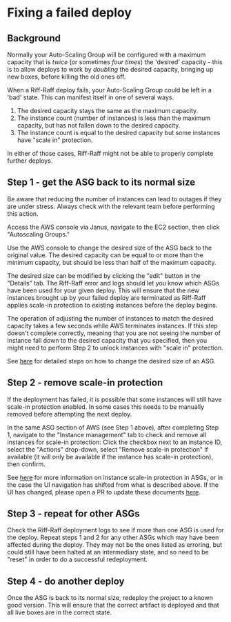 # Fixing a failed deploy

## Background

Normally your Auto-Scaling Group will be configured with a maximum capacity that is _twice_ (or sometimes _four times_) the 'desired'
capacity - this is to allow deploys to work by _doubling_ the desired capacity, bringing up new boxes,
before killing the old ones off.

When a Riff-Raff deploy fails, your Auto-Scaling Group could be left in a 'bad' state. 
This can manifest itself in one of several ways. 

1. The desired capacity stays the same as the maximum capacity.
2. The instance count (number of instances) is less than the maximum capacity, but has not fallen down to the desired capacity. 
3. The instance count is equal to the desired capacity but some instances have "scale in" protection.

In either of those cases, Riff-Raff might not be able to properly complete further deploys.

## Step 1 - get the ASG back to its normal size

Be aware that reducing the number of instances can lead to outages if they are under stress. Always check with the relevant team before performing this action.

Access the AWS console via Janus, navigate to the EC2 section, then click "Autoscaling Groups."

Use the AWS console to change the desired size of the ASG back to the original value. The desired capacity can be equal to or more than the minimum capacity, but should be less than half of the maximum capacity. 

The desired size can be modified by clicking the "edit" button in the "Details" tab. The Riff-Raff error and logs should let you know which ASGs have been used for your given deploy. This will ensure that the new instances brought up by your failed deploy are terminated as Riff-Raff applies scale-in protection to existing instances before the deploy begins.

The operation of adjusting the number of instances to match the desired capacity takes a few seconds while AWS terminates instances. If this step doesn't complete correctly, meaning that you are not seeing the number of instance fall down to the desired capacity that you specified, then you might need to perform Step 2 to unlock instances with "scale in" protection. 

See [here](https://docs.aws.amazon.com/autoscaling/ec2/userguide/as-manual-scaling.html) for detailed steps on how to change the desired size of an ASG.

## Step 2 - remove scale-in protection

If the deployment has failed, it is possible that some instances will still have scale-in protection enabled. In some cases this needs to be manually removed before attempting the next deploy.

In the same ASG section of AWS (see Step 1 above), after completing Step 1, navigate to the "Instance management" tab to check and remove all instances for scale-in protection: Click the checkbox next to an instance ID, select the "Actions" drop-down, select "Remove scale-in protection" if available (it will only be available if the instance has scale-in protection), then confirm.

See [here](https://docs.aws.amazon.com/autoscaling/ec2/userguide/ec2-auto-scaling-instance-protection.html) for more information on instance scale-in protection in ASGs, or in the case the UI navigation has shifted from what is described above. If the UI has changed, please open a PR to update these documents [here](https://github.com/guardian/riff-raff).

## Step 3 - repeat for other ASGs

Check the Riff-Raff deployment logs to see if more than one ASG is used for the deploy. Repeat steps 1 and 2 for any other ASGs which may have been affected during the deploy. They may not be the ones listed as erroring, but could still have been halted at an intermediary state, and so need to be "reset" in order to do a successful redeployment.

## Step 4 - do another deploy

Once the ASG is back to its normal size, redeploy the project to a known good version. 
This will ensure that the correct artifact is deployed and that all live boxes are in the correct state.